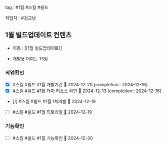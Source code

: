 
tag : #1월 #스킬  #쉴드 

작업자 : #김교남  

## 1월 빌드업데이트 컨텐츠
- 이동 : [[1월 빌드업데이트]]



-  개발용 더미는 13일

### 작업확인
- [x] #스킬  #쉴드  #1월  개발기간 📅 2024-12-20  [completion:: 2024-12-16]
- [x] #스킬  #쉴드  #1월  더미 리소스 확인 📅 2024-12-13  [completion:: 2024-12-16]
- [/] #스킬  #쉴드  #1월  1차개발  📅 2024-12-19
- [ ] #스킬  #쉴드  #1월  튜토리얼  📅 2024-12-19




### 기능확인
- [ ] #스킬  #쉴드  #1월  기능확인  📅 2024-12-30